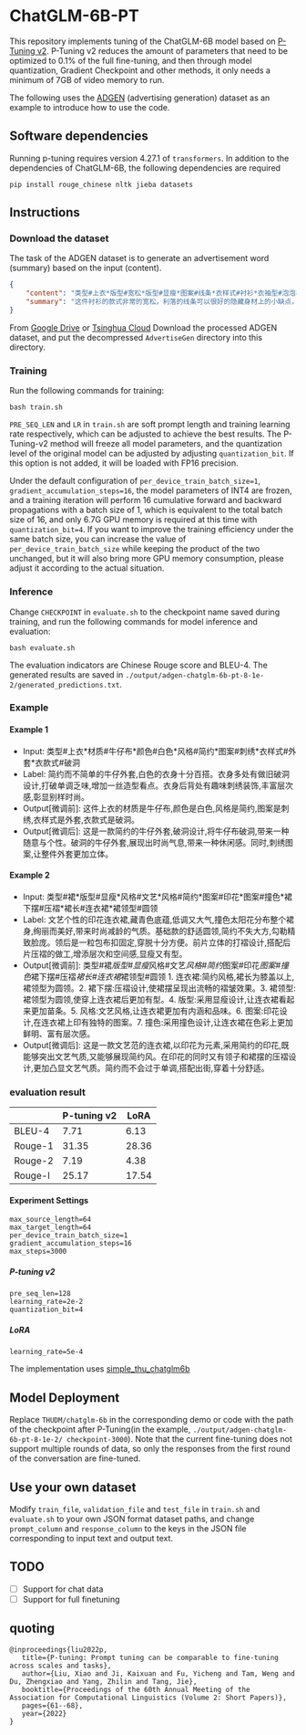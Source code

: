 # ChatGLM-6B-PT
This repository implements tuning of the ChatGLM-6B model based on [P-Tuning v2](https://github.com/THUDM/P-tuning-v2). P-Tuning v2 reduces the amount of parameters that need to be optimized to 0.1% of the full fine-tuning, and then through model quantization, Gradient Checkpoint and other methods, it only needs a minimum of 7GB of video memory to run.

The following uses the [ADGEN](https://aclanthology.org/D19-1321.pdf) (advertising generation) dataset as an example to introduce how to use the code.

## Software dependencies
Running p-tuning requires version 4.27.1 of `transformers`. In addition to the dependencies of ChatGLM-6B, the following dependencies are required
```
pip install rouge_chinese nltk jieba datasets
```
## Instructions

### Download the dataset
The task of the ADGEN dataset is to generate an advertisement word (summary) based on the input (content).

```json
{
    "content": "类型#上衣*版型#宽松*版型#显瘦*图案#线条*衣样式#衬衫*衣袖型#泡泡袖*衣款式#抽绳",
    "summary": "这件衬衫的款式非常的宽松，利落的线条可以很好的隐藏身材上的小缺点，穿在身上有着很好的显瘦效果。领口装饰了一个可爱的抽绳，漂亮的绳结展现出了十足的个性，配合时尚的泡泡袖型，尽显女性甜美可爱的气息。"
}
```

From [Google Drive](https://drive.google.com/file/d/13_vf0xRTQsyneRKdD1bZIr93vBGOczrk/view?usp=sharing) or [Tsinghua Cloud](https://cloud.tsinghua.edu.cn/f/b3f119a008264b1cabd1/?dl=1) Download the processed ADGEN dataset, and put the decompressed `AdvertiseGen` directory into this directory.

### Training
Run the following commands for training:
```shell
bash train.sh
```
`PRE_SEQ_LEN` and `LR` in `train.sh` are soft prompt length and training learning rate respectively, which can be adjusted to achieve the best results. The P-Tuning-v2 method will freeze all model parameters, and the quantization level of the original model can be adjusted by adjusting `quantization_bit`. If this option is not added, it will be loaded with FP16 precision.

Under the default configuration of `per_device_train_batch_size=1`, `gradient_accumulation_steps=16`, the model parameters of INT4 are frozen, and a training iteration will perform 16 cumulative forward and backward propagations with a batch size of 1, which is equivalent to the total batch size of 16, and only 6.7G GPU memory is required at this time with `quantization_bit=4`. If you want to improve the training efficiency under the same batch size, you can increase the value of `per_device_train_batch_size` while keeping the product of the two unchanged, but it will also bring more GPU memory consumption, please adjust it according to the actual situation.

### Inference

Change `CHECKPOINT` in `evaluate.sh` to the checkpoint name saved during training, and run the following commands for model inference and evaluation:
```shell
bash evaluate.sh
```

The evaluation indicators are Chinese Rouge score and BLEU-4. The generated results are saved in
`./output/adgen-chatglm-6b-pt-8-1e-2/generated_predictions.txt`.

### Example
#### Example 1
* Input: 类型#上衣\*材质#牛仔布\*颜色#白色\*风格#简约\*图案#刺绣\*衣样式#外套\*衣款式#破洞
* Label: 简约而不简单的牛仔外套,白色的衣身十分百搭。衣身多处有做旧破洞设计,打破单调乏味,增加一丝造型看点。衣身后背处有趣味刺绣装饰,丰富层次感,彰显别样时尚。
* Output[微调前]: 这件上衣的材质是牛仔布,颜色是白色,风格是简约,图案是刺绣,衣样式是外套,衣款式是破洞。
* Output[微调后]: 这是一款简约的牛仔外套,破洞设计,将牛仔布破洞,带来一种随意与个性。破洞的牛仔外套,展现出时尚气息,带来一种休闲感。同时,刺绣图案,让整件外套更加立体。

#### Example 2

* Input: 类型#裙\*版型#显瘦\*风格#文艺\*风格#简约\*图案#印花\*图案#撞色\*裙下摆#压褶\*裙长#连衣裙\*裙领型#圆领
* Label: 文艺个性的印花连衣裙,藏青色底蕴,低调又大气,撞色太阳花分布整个裙身,绚丽而美好,带来时尚减龄的气质。基础款的舒适圆领,简约不失大方,勾勒精致脸庞。领后是一粒包布扣固定,穿脱十分方便。前片立体的打褶设计,搭配后片压褶的做工,增添层次和空间感,显瘦又有型。
* Output[微调前]: 类型#裙*版型#显瘦*风格#文艺*风格#简约*图案#印花*图案#撞色*裙下摆#压褶*裙长#连衣裙*裙领型#圆领 1\. 连衣裙:简约风格,裙长为膝盖以上,裙领型为圆领。2\. 裙下摆:压褶设计,使裙摆呈现出流畅的褶皱效果。3\. 裙领型:裙领型为圆领,使穿上连衣裙后更加有型。4\. 版型:采用显瘦设计,让连衣裙看起来更加苗条。5\. 风格:文艺风格,让连衣裙更加有内涵和品味。6\. 图案:印花设计,在连衣裙上印有独特的图案。7\. 撞色:采用撞色设计,让连衣裙在色彩上更加鲜明、富有层次感。
* Output[微调后]: 这是一款文艺范的连衣裙,以印花为元素,采用简约的印花,既能够突出文艺气质,又能够展现简约风。在印花的同时又有领子和裙摆的压褶设计,更加凸显文艺气质。简约而不会过于单调,搭配出街,穿着十分舒适。

### evaluation result

| | P-tuning v2 | LoRA |
| ------- | ----------- | ----- |
| BLEU-4 | 7.71 | 6.13 |
| Rouge-1 | 31.35 | 28.36 |
| Rouge-2 | 7.19 | 4.38 |
| Rouge-l | 25.17 | 17.54 |

#### Experiment Settings

  ```
max_source_length=64
max_target_length=64
per_device_train_batch_size=1
gradient_accumulation_steps=16
max_steps=3000
  ```

##### P-tuning v2

```
pre_seq_len=128
learning_rate=2e-2
quantization_bit=4
```

##### LoRA

```
learning_rate=5e-4
```

The implementation uses [simple_thu_chatglm6b](https://github.com/yuanzhoulvpi2017/zero_nlp/tree/main/simple_thu_chatglm6b)



## Model Deployment
Replace `THUDM/chatglm-6b` in the corresponding demo or code with the path of the checkpoint after P-Tuning(in the example, `./output/adgen-chatglm-6b-pt-8-1e-2/ checkpoint-3000`). Note that the current fine-tuning does not support multiple rounds of data, so only the responses from the first round of the conversation are fine-tuned.

## Use your own dataset
Modify `train_file`, `validation_file` and `test_file` in `train.sh` and `evaluate.sh` to your own JSON format dataset paths, and change `prompt_column` and `response_column` to the keys in the JSON file corresponding to input text and output text.

## TODO
* [ ] Support for chat data
* [ ] Support for full finetuning

## quoting

```
@inproceedings{liu2022p,
   title={P-tuning: Prompt tuning can be comparable to fine-tuning across scales and tasks},
   author={Liu, Xiao and Ji, Kaixuan and Fu, Yicheng and Tam, Weng and Du, Zhengxiao and Yang, Zhilin and Tang, Jie},
   booktitle={Proceedings of the 60th Annual Meeting of the Association for Computational Linguistics (Volume 2: Short Papers)},
   pages={61--68},
   year={2022}
}
```
